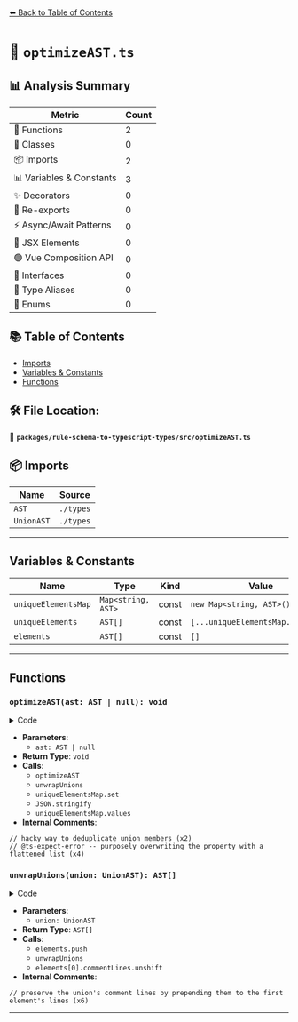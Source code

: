 [⬅️ Back to Table of Contents](../../../index.md)

# 📄 `optimizeAST.ts`

## 📊 Analysis Summary

| Metric | Count |
|--------|-------|
| 🔧 Functions | 2 |
| 🧱 Classes | 0 |
| 📦 Imports | 2 |
| 📊 Variables & Constants | 3 |
| ✨ Decorators | 0 |
| 🔄 Re-exports | 0 |
| ⚡ Async/Await Patterns | 0 |
| 💠 JSX Elements | 0 |
| 🟢 Vue Composition API | 0 |
| 📐 Interfaces | 0 |
| 📑 Type Aliases | 0 |
| 🎯 Enums | 0 |

## 📚 Table of Contents

- [Imports](#imports)
- [Variables & Constants](#variables-constants)
- [Functions](#functions)

## 🛠️ File Location:
📂 **`packages/rule-schema-to-typescript-types/src/optimizeAST.ts`**

## 📦 Imports

| Name | Source |
|------|--------|
| `AST` | `./types` |
| `UnionAST` | `./types` |


---

## Variables & Constants

| Name | Type | Kind | Value | Exported |
|------|------|------|-------|----------|
| `uniqueElementsMap` | `Map<string, AST>` | const | `new Map<string, AST>()` | ✗ |
| `uniqueElements` | `AST[]` | const | `[...uniqueElementsMap.values()]` | ✗ |
| `elements` | `AST[]` | const | `[]` | ✗ |


---

## Functions

### `optimizeAST(ast: AST | null): void`

<details><summary>Code</summary>

```ts
export function optimizeAST(ast: AST | null): void {
  if (ast == null) {
    return;
  }

  switch (ast.type) {
    case 'array': {
      optimizeAST(ast.elementType);
      return;
    }

    case 'literal':
      return;

    case 'object': {
      for (const property of ast.properties) {
        optimizeAST(property.type);
      }
      optimizeAST(ast.indexSignature);
      return;
    }

    case 'tuple': {
      for (const element of ast.elements) {
        optimizeAST(element);
      }
      optimizeAST(ast.spreadType);
      return;
    }

    case 'type-reference':
      return;

    case 'union': {
      const elements = unwrapUnions(ast);
      for (const element of elements) {
        optimizeAST(element);
      }

      // hacky way to deduplicate union members
      const uniqueElementsMap = new Map<string, AST>();
      for (const element of elements) {
        uniqueElementsMap.set(JSON.stringify(element), element);
      }
      const uniqueElements = [...uniqueElementsMap.values()];

      // @ts-expect-error -- purposely overwriting the property with a flattened list
      ast.elements = uniqueElements;
      return;
    }
  }
}
```
</details>

- **Parameters**:
  - `ast: AST | null`
- **Return Type**: `void`
- **Calls**:
  - `optimizeAST`
  - `unwrapUnions`
  - `uniqueElementsMap.set`
  - `JSON.stringify`
  - `uniqueElementsMap.values`
- **Internal Comments**:
```
// hacky way to deduplicate union members (x2)
// @ts-expect-error -- purposely overwriting the property with a flattened list (x4)
```

### `unwrapUnions(union: UnionAST): AST[]`

<details><summary>Code</summary>

```ts
function unwrapUnions(union: UnionAST): AST[] {
  const elements: AST[] = [];
  for (const element of union.elements) {
    if (element.type === 'union') {
      elements.push(...unwrapUnions(element));
    } else {
      elements.push(element);
    }
  }

  if (elements.length > 0) {
    // preserve the union's comment lines by prepending them to the first element's lines
    elements[0].commentLines.unshift(...union.commentLines);
  }

  return elements;
}
```
</details>

- **Parameters**:
  - `union: UnionAST`
- **Return Type**: `AST[]`
- **Calls**:
  - `elements.push`
  - `unwrapUnions`
  - `elements[0].commentLines.unshift`
- **Internal Comments**:
```
// preserve the union's comment lines by prepending them to the first element's lines (x6)
```


---